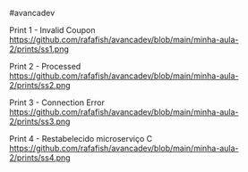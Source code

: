 #avancadev

Print 1 - Invalid Coupon
https://github.com/rafafish/avancadev/blob/main/minha-aula-2/prints/ss1.png

Print 2 - Processed
https://github.com/rafafish/avancadev/blob/main/minha-aula-2/prints/ss2.png

Print 3 - Connection Error
https://github.com/rafafish/avancadev/blob/main/minha-aula-2/prints/ss3.png

Print 4 - Restabelecido microserviço C
https://github.com/rafafish/avancadev/blob/main/minha-aula-2/prints/ss4.png
